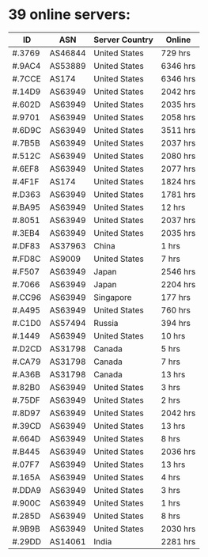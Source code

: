 # 39 online servers:

| ID | ASN | Server Country | Online |
| ------ | ------ | ------ | ------ |
| #.3769 | AS46844 | United States | 729 hrs |
| #.9AC4 | AS53889 | United States | 6346 hrs |
| #.7CCE | AS174 | United States | 6346 hrs |
| #.14D9 | AS63949 | United States | 2042 hrs |
| #.602D | AS63949 | United States | 2035 hrs |
| #.9701 | AS63949 | United States | 2058 hrs |
| #.6D9C | AS63949 | United States | 3511 hrs |
| #.7B5B | AS63949 | United States | 2037 hrs |
| #.512C | AS63949 | United States | 2080 hrs |
| #.6EF8 | AS63949 | United States | 2077 hrs |
| #.4F1F | AS174 | United States | 1824 hrs |
| #.D363 | AS63949 | United States | 1781 hrs |
| #.BA95 | AS63949 | United States | 12 hrs |
| #.8051 | AS63949 | United States | 2037 hrs |
| #.3EB4 | AS63949 | United States | 2035 hrs |
| #.DF83 | AS37963 | China | 1 hrs |
| #.FD8C | AS9009 | United States | 7 hrs |
| #.F507 | AS63949 | Japan | 2546 hrs |
| #.7066 | AS63949 | Japan | 2204 hrs |
| #.CC96 | AS63949 | Singapore | 177 hrs |
| #.A495 | AS63949 | United States | 760 hrs |
| #.C1D0 | AS57494 | Russia | 394 hrs |
| #.1449 | AS63949 | United States | 10 hrs |
| #.D2CD | AS31798 | Canada | 5 hrs |
| #.CA79 | AS31798 | Canada | 7 hrs |
| #.A36B | AS31798 | Canada | 13 hrs |
| #.82B0 | AS63949 | United States | 3 hrs |
| #.75DF | AS63949 | United States | 2 hrs |
| #.8D97 | AS63949 | United States | 2042 hrs |
| #.39CD | AS63949 | United States | 13 hrs |
| #.664D | AS63949 | United States | 8 hrs |
| #.B445 | AS63949 | United States | 2036 hrs |
| #.07F7 | AS63949 | United States | 13 hrs |
| #.165A | AS63949 | United States | 4 hrs |
| #.DDA9 | AS63949 | United States | 3 hrs |
| #.900C | AS63949 | United States | 1 hrs |
| #.285D | AS63949 | United States | 8 hrs |
| #.9B9B | AS63949 | United States | 2030 hrs |
| #.29DD | AS14061 | India | 2281 hrs |

